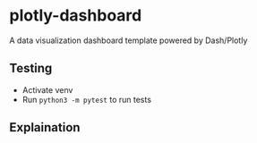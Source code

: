 # plotly-dashboard
A data visualization dashboard template powered by Dash/Plotly

## Testing

- Activate venv
- Run `python3 -m pytest` to run tests

## Explaination

